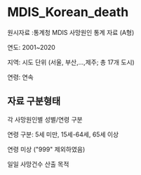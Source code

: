 # MDIS_Korean_death

원시자료 :통계청 MDIS 사망원인 통계 자료 (A형)

연도: 2001~2020

지역: 시도 단위 (서울, 부산,...,제주; 총 17개 도시)

연령: 연속


## 자료 구분형태

각 사망원인별 성별/연령 구분

연령 구분: 5세 미만, 15세-64세, 65세 이상

연령 미상 ("999" 제외하였음)

일일 사망건수 산출 목적 

